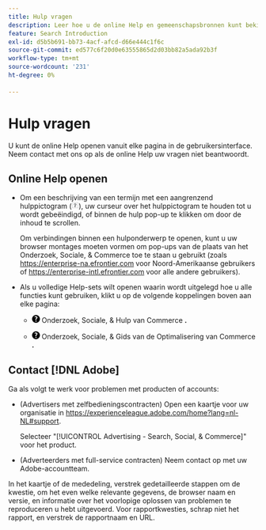 ```yaml
---
title: Hulp vragen
description: Leer hoe u de online Help en gemeenschapsbronnen kunt bekijken en hoe u technische ondersteuning kunt krijgen.
feature: Search Introduction
exl-id: d5b5b691-bb73-4acf-afcd-d66e444c1f6c
source-git-commit: ed577c6f20d0e63555865d2d03bb82a5ada92b3f
workflow-type: tm+mt
source-wordcount: '231'
ht-degree: 0%

---
```


# Hulp vragen

U kunt de online Help openen vanuit elke pagina in de gebruikersinterface. Neem contact met ons op als de online Help uw vragen niet beantwoordt.

## Online Help openen

* Om een beschrijving van een termijn met een aangrenzend hulppictogram (![&#x200B; het pictogram van de Hulp &#x200B;](/help/search-social-commerce/assets/help-field.png " te bekijken Hulp ")), uw curseur over het hulppictogram te houden tot u wordt gebeëindigd, of binnen de hulp pop-up te klikken om door de inhoud te scrollen.

  Om verbindingen binnen een hulponderwerp te openen, kunt u uw browser montages moeten vormen om pop-ups van de plaats van het Onderzoek, Sociale, &amp; Commerce toe te staan u gebruikt (zoals https://enterprise-na.efrontier.com voor Noord-Amerikaanse gebruikers of https://enterprise-intl.efrontier.com voor alle andere gebruikers).

* Als u volledige Help-sets wilt openen waarin wordt uitgelegd hoe u alle functies kunt gebruiken, klikt u op de volgende koppelingen boven aan elke pagina:

   * ![&#x200B; Hulp van 0&rbrace; &lbrace;Hulp &#x200B;](/help/search-social-commerce/assets/help-main-menu.png " > ") Onderzoek, Sociale, &amp; Hulp van Commerce **.**

   * ![&#x200B; Hulp van 0&rbrace; &lbrace;Hulp &#x200B;](/help/search-social-commerce/assets/help-main-menu.png " > ") Onderzoek, Sociale, &amp; Gids van de Optimalisering van Commerce **.**

<!--
## Ask the Adobe Advertising community

Look for answers to your questions in the [Adobe Advertising community forums](https://experienceleaguecommunities.adobe.com/t5/adobe-advertising/ct-p/adobe-advertising-cloud-community).
-->

## Contact [!DNL Adobe]

Ga als volgt te werk voor problemen met producten of accounts:

* (Advertisers met zelfbedieningscontracten) Open een kaartje voor uw organisatie in [&#x200B; https://experienceleague.adobe.com/home?lang=nl-NL#support &#x200B;](https://experienceleague.adobe.com/home?lang=nl-NL&support-tab=home#support).

  Selecteer &quot;[!UICONTROL Advertising - Search, Social, & Commerce]&quot; voor het product.

* (Adverteerders met full-service contracten) Neem contact op met uw Adobe-accountteam.

In het kaartje of de mededeling, verstrek gedetailleerde stappen om de kwestie, om het even welke relevante gegevens, de browser naam en versie, en informatie over het voorlopige oplossen van problemen te reproduceren u hebt uitgevoerd. Voor rapportkwesties, schrap niet het rapport, en verstrek de rapportnaam en URL.

